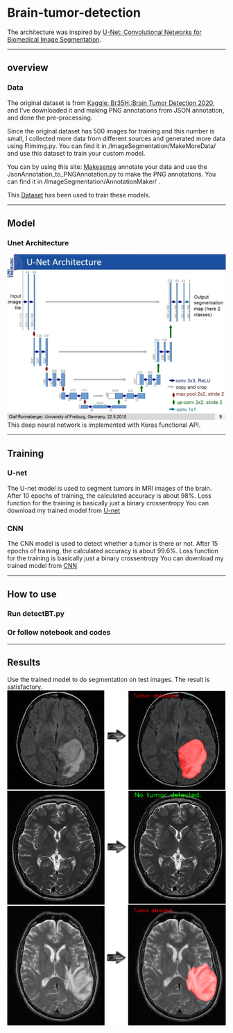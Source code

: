 # Brain-tumor-detection
The architecture was inspired by [U-Net: Convolutional Networks for Biomedical Image Segmentation](http://lmb.informatik.uni-freiburg.de/people/ronneber/u-net/).

---

## overview

### Data

The original dataset is from [Kaggle: Br35H::Brain Tumor Detection 2020](https://www.kaggle.com/ahmedhamada0/brain-tumor-detection), and I've downloaded it and making PNG annotations from JSON annotation, and done the pre-processing. 

Since the original dataset has 500 images for training and this number is small, I collected more data from different sources and generated more data using Flimimg.py. You can find it in /ImageSegmentation/MakeMoreData/ and use this dataset to train your custom model.

You can by using this site: [Makesense](https://www.makesense.ai/) annotate your data and use the JsonAnnotation_to_PNGAnnotation.py to make the PNG annotations. You can find it in /ImageSegmentation/AnnotationMaker/ .

This [Dataset](https://drive.google.com/drive/folders/1E7m4RwQNwlZGpQ44NyR6-y2dCoL5YCfi?usp=sharing) has been used to train these models.

---

## Model

### Unet Architecture
![Model.jpg](/Model.jpg)
This deep neural network is implemented with Keras functional API.

---

## Training

### U-net
The U-net model is used to segment tumors in MRI images of the brain. After 10 epochs of training, the calculated accuracy is about 98%.
Loss function for the training is basically just a binary crossentropy
You can download my trained model from [U-net](https://drive.google.com/drive/folders/1qt7l3HOGIwOguWsMKc5fuwG2NGiGOucf?usp=sharing)

### CNN
The CNN model is used to detect whether a tumor is there or not. After 15 epochs of training, the calculated accuracy is about 99.6%.
Loss function for the training is basically just a binary crossentropy
You can download my trained model from [CNN](https://drive.google.com/drive/folders/1fXFzMwNG6HrbNp6-GASAgeybeSB3JWCd?usp=sharing)

---

## How to use

### Run detectBT.py

### Or follow notebook and codes

-----------

## Results
Use the trained model to do segmentation on test images. The result is satisfactory.
![/results.png](results.png)
